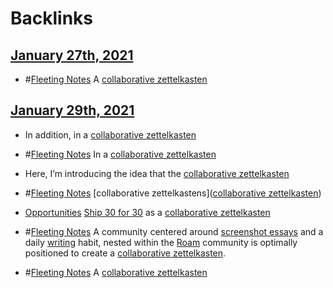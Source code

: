 
# Backlinks
## [January 27th, 2021](<January 27th, 2021.md>)
- #[Fleeting Notes](<Fleeting Notes.md>) A [collaborative zettelkasten](<collaborative zettelkasten.md>)

## [January 29th, 2021](<January 29th, 2021.md>)
- In addition, in a [collaborative zettelkasten](<collaborative zettelkasten.md>)

- #[Fleeting Notes](<Fleeting Notes.md>) In a [collaborative zettelkasten](<collaborative zettelkasten.md>)

- Here, I’m introducing the idea that the [collaborative zettelkasten](<collaborative zettelkasten.md>)

- #[Fleeting Notes](<Fleeting Notes.md>) [collaborative zettelkastens]([collaborative zettelkasten](<collaborative zettelkasten.md>))

- [Opportunities](<Opportunities.md>) [Ship 30 for 30](<Ship 30 for 30.md>) as a [collaborative zettelkasten](<collaborative zettelkasten.md>)

- #[Fleeting Notes](<Fleeting Notes.md>) A community centered around [screenshot essays](<screenshot essays.md>) and a daily [writing](<writing.md>) habit, nested within the [Roam](<Roam.md>) community is optimally positioned to create a [collaborative zettelkasten](<collaborative zettelkasten.md>).

- #[Fleeting Notes](<Fleeting Notes.md>) A [collaborative zettelkasten](<collaborative zettelkasten.md>)

